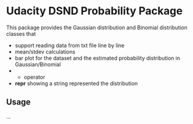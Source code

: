 # Udacity DSND Probability Package

This package provides the Gaussian distribution and Binomial distribution classes that 
 - support reading data from txt file line by line
 - mean/stdev calculations
 - bar plot for the dataset and the estimated probability distribution in Gaussian/Binomial
 - + operator
 - __repr__ showing a string represented the distribution
 
 ## Usage
 ...